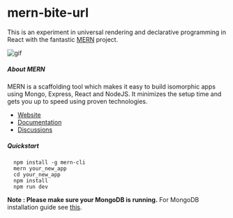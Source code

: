 # mern-bite-url

This is an experiment in universal rendering and declarative programming in React with the fantastic [MERN](http://mern.io) project.

![gif](http://jffileshares.s3.amazonaws.com/Screen-Recording-2016-05-21-23-19-44-sumCmqPTTj.gif)

##### About MERN

MERN is a scaffolding tool which makes it easy to build isomorphic apps using Mongo, Express, React and NodeJS. It minimizes the setup time and gets you up to speed using proven technologies.

- [Website](http://mern.io)
- [Documentation](http://mern.io/documentation.html)
- [Discussions](https://hashnode.com/n/mern)

##### Quickstart

```
  npm install -g mern-cli
  mern your_new_app
  cd your_new_app
  npm install
  npm run dev
```

**Note : Please make sure your MongoDB is running.** For MongoDB installation guide see [this](https://docs.mongodb.org/v3.0/installation/).


